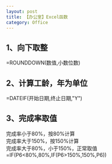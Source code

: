 ```yaml
---
layout: post
title: 【办公室】Excel函数
category: Office
---
```


## 1、向下取整  
=ROUNDDOWN(数值,小数位数)  




## 2、计算工龄，年为单位  
=DATEIF(开始日期,终止日期,"Y")  


## 3、完成率取值  
完成率小于80%，按80%计算  
完成率大于150%，按150%计算  
完成率大于80%，小于150%，正常取值  
=IF(P6<80%,80%,IF(P6>150%,150%,P6))
